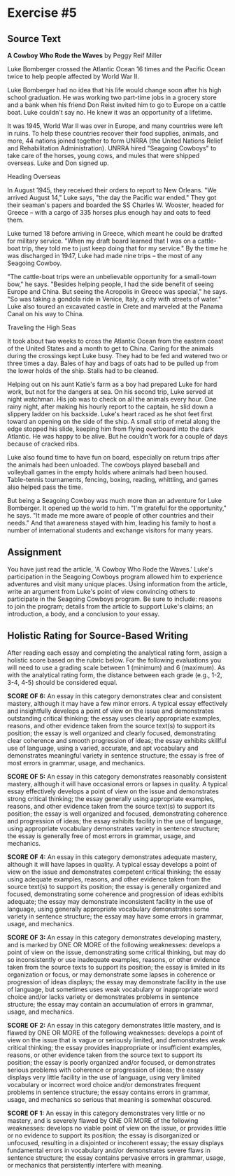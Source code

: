# Exercise #5

## Source Text
**A Cowboy Who Rode the Waves**
by Peggy Reif Miller

Luke Bomberger crossed the Atlantic Ocean 16 times and the Pacific Ocean twice to help people affected by World War II.

Luke Bomberger had no idea that his life would change soon after his high school graduation. He was working two part-time jobs in a grocery store and a bank when his friend Don Reist invited him to go to Europe on a cattle boat. Luke couldn't say no. He knew it was an opportunity of a lifetime. 

It was 1945, World War II was over in Europe, and many countries were left in ruins. To help these countries recover their food supplies, animals, and more, 44 nations joined together to form UNRRA (the United Nations Relief and Rehabilitation Administration). UNRRA hired "Seagoing Cowboys" to take care of the horses, young cows, and mules that were shipped overseas. Luke and Don signed up. 

Heading Overseas

In August 1945, they received their orders to report to New Orleans. "We arrived August 14," Luke says, "the day the Pacific war ended." They got their seaman's papers and boarded the SS Charles W. Wooster, headed for Greece – with a cargo of 335 horses plus enough hay and oats to feed them. 

Luke turned 18 before arriving in Greece, which meant he could be drafted for military service. "When my draft board learned that I was on a cattle-boat trip, they told me to just keep doing that for my service." By the time he was discharged in 1947, Luke had made nine trips – the most of any Seagoing Cowboy.

"The cattle-boat trips were an unbelievable opportunity for a small-town bow," he says. "Besides helping people, I had the side benefit of seeing Europe and China. But seeing the Acropolis in Greece was special," he says. "So was taking a gondola ride in Venice, Italy, a city with streets of water." Luke also toured an excavated castle in Crete and marveled at the Panama Canal on his way to China.

Traveling the High Seas

It took about two weeks to cross the Atlantic Ocean from the eastern coast of the United States and a month to get to China. Caring for the animals during the crossings kept Luke busy. They had to be fed and watered two or three times a day. Bales of hay and bags of oats had to be pulled up from the lower holds of the ship. Stalls had to be cleaned. 

Helping out on his aunt Katie's farm as a boy had prepared Luke for hard work, but not for the dangers at sea. On his second trip, Luke served at night watchman. His job was to check on all the animals every hour. One rainy night, after making his hourly report to the captain, he slid down a slippery ladder on his backside. Luke's heart raced as he shot feet first toward an opening on the side of the ship. A small strip of metal along the edge stopped his slide, keeping him from flying overboard into the dark Atlantic. He was happy to be alive. But he couldn't work for a couple of days because of cracked ribs. 

Luke also found time to have fun on board, especially on return trips after the animals had been unloaded. The cowboys played baseball and volleyball games in the empty holds where animals had been housed. Table-tennis tournaments, fencing, boxing, reading, whittling, and games also helped pass the time. 

But being a Seagoing Cowboy was much more than an adventure for Luke Bomberger. It opened up the world to him. "I'm grateful for the opportunity," he says. "It made me more aware of people of other countries and their needs." And that awareness stayed with him, leading his family to host a number of international students and exchange visitors for many years.

## Assignment
You have just read the article, 'A Cowboy Who Rode the Waves.' Luke's participation in the Seagoing Cowboys program allowed him to experience adventures and visit many unique places. Using information from the article, write an argument from Luke's point of view convincing others to participate in the Seagoing Cowboys program. Be sure to include: reasons to join the program; details from the article to support Luke's claims; an introduction, a body, and a conclusion to your essay.

## Holistic Rating for Source-Based Writing
After reading each essay and completing the analytical rating form, assign a holistic score based on the rubric below. For the following evaluations you will need to use a grading scale between 1 (minimum) and 6 (maximum). As with the analytical rating form, the distance between each grade (e.g., 1-2, 3-4, 4-5) should be considered equal.

**SCORE OF 6:** An essay in this category demonstrates clear and consistent mastery, although it may have a few minor errors. A typical essay effectively and insightfully develops a point of view on the issue and demonstrates outstanding critical thinking; the essay uses clearly appropriate examples, reasons, and other evidence taken from the source text(s) to support its position; the essay is well organized and clearly focused, demonstrating clear coherence and smooth progression of ideas; the essay exhibits skillful use of language, using a varied, accurate, and apt vocabulary and demonstrates meaningful variety in sentence structure; the essay is free of most errors in grammar, usage, and mechanics.

**SCORE OF 5:** An essay in this category demonstrates reasonably consistent mastery, although it will have occasional errors or lapses in quality. A typical essay effectively develops a point of view on the issue and demonstrates strong critical thinking; the essay generally using appropriate examples, reasons, and other evidence taken from the source text(s) to support its position; the essay is well organized and focused, demonstrating coherence and progression of ideas; the essay exhibits facility in the use of language, using appropriate vocabulary demonstrates variety in sentence structure; the essay is generally free of most errors in grammar, usage, and mechanics.

**SCORE OF 4:** An essay in this category demonstrates adequate mastery, although it will have lapses in quality. A typical essay develops a point of view on the issue and demonstrates competent critical thinking; the essay using adequate examples, reasons, and other evidence taken from the source text(s) to support its position; the essay is generally organized and focused, demonstrating some coherence and progression of ideas exhibits adequate; the essay may demonstrate inconsistent facility in the use of language, using generally appropriate vocabulary demonstrates some variety in sentence structure; the essay may have some errors in grammar, usage, and mechanics.

**SCORE OF 3:** An essay in this category demonstrates developing mastery, and is marked by ONE OR MORE of the following weaknesses: develops a point of view on the issue, demonstrating some critical thinking, but may do so inconsistently or use inadequate examples, reasons, or other evidence taken from the source texts to support its position; the essay is limited in its organization or focus, or may demonstrate some lapses in coherence or progression of ideas displays; the essay may demonstrate facility in the use of language, but sometimes uses weak vocabulary or inappropriate word choice and/or lacks variety or demonstrates problems in sentence structure; the essay may contain an accumulation of errors in grammar, usage, and mechanics.

**SCORE OF 2:** An essay in this category demonstrates little mastery, and is flawed by ONE OR MORE of the following weaknesses: develops a point of view on the issue that is vague or seriously limited, and demonstrates weak critical thinking; the essay provides inappropriate or insufficient examples, reasons, or other evidence taken from the source text to support its position; the essay is poorly organized and/or focused, or demonstrates serious problems with coherence or progression of ideas; the essay displays very little facility in the use of language, using very limited vocabulary or incorrect word choice and/or demonstrates frequent problems in sentence structure; the essay contains errors in grammar, usage, and mechanics so serious that meaning is somewhat obscured.

**SCORE OF 1:** An essay in this category demonstrates very little or no mastery, and is severely flawed by ONE OR MORE of the following weaknesses: develops no viable point of view on the issue, or provides little or no evidence to support its position; the essay is disorganized or unfocused, resulting in a disjointed or incoherent essay; the essay displays fundamental errors in vocabulary and/or demonstrates severe flaws in sentence structure; the essay contains pervasive errors in grammar, usage, or mechanics that persistently interfere with meaning. 